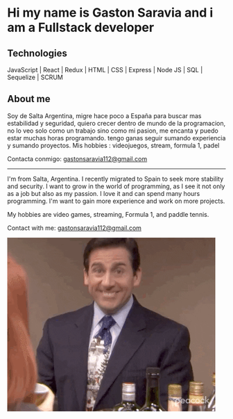 # Hi my name is Gaston Saravia and i am a Fullstack developer

## Technologies

JavaScript | React | Redux | HTML | CSS | Express | Node JS | SQL | Sequelize | SCRUM


## About me

 Soy de Salta Argentina, migre hace poco a España para buscar mas estabilidad y seguridad, quiero crecer dentro de mundo de la programacion, no lo veo solo como un trabajo sino como mi pasion, me encanta y puedo estar muchas horas programando. tengo ganas seguir sumando experiencia y sumando proyectos.
Mis hobbies : videojuegos, stream, formula 1, padel

Contacta conmigo: gastonsaravia112@gmail.com

----

 I'm from Salta, Argentina. I recently migrated to Spain to seek more stability and security. I want to grow in the world of programming, as I see it not only as a job but also as my passion. I love it and can spend many hours programming. I'm want to gain more experience and work on more projects.

My hobbies are video games, streaming, Formula 1, and paddle tennis.

Contact with me: gastonsaravia112@gmail.com

<p align="left">
<img src="./michael.gif" alt=""/>
</p>




